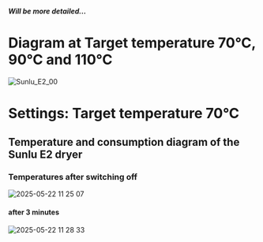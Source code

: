 ##### Will be more detailed...

# Diagram at Target temperature 70°C, 90°C and 110°C
![Sunlu_E2_00](https://github.com/user-attachments/assets/fc25d732-edb7-4aa3-8ba0-5ab7a6e92fc0)


# Settings: Target temperature 70°C

## Temperature and consumption diagram of the Sunlu E2 dryer

### Temperatures after switching off
![2025-05-22 11 25 07](https://github.com/user-attachments/assets/b797833f-6832-4ed5-8e35-e077409b3d54)

#### after 3 minutes
![2025-05-22 11 28 33](https://github.com/user-attachments/assets/3eb2a204-219d-40fe-a2a2-037b7dfad4d3)
